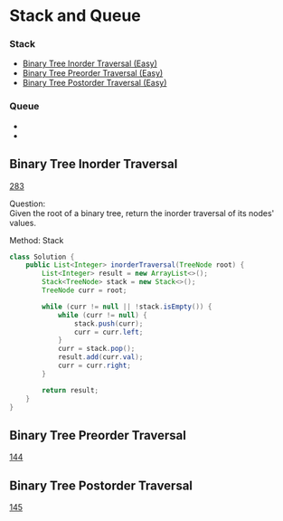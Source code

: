 # Stack and Queue

### Stack
- [Binary Tree Inorder Traversal (Easy)](#Binary-Tree-Inorder-Traversal)
- [Binary Tree Preorder Traversal (Easy)](#Binary-Tree-Preorder-Traversal)
- [Binary Tree Postorder Traversal (Easy)](#Binary-Tree-Postorder-Traversal)

### Queue
- [](#)
- [](#)

<!--Array-->
## Binary Tree Inorder Traversal
[283](https://leetcode.com/problems/binary-tree-inorder-traversal/)

Question: <br> 
Given the root of a binary tree, return the inorder traversal of its nodes' values.

Method: Stack<br>

```java
class Solution {
    public List<Integer> inorderTraversal(TreeNode root) {
        List<Integer> result = new ArrayList<>();
        Stack<TreeNode> stack = new Stack<>();
        TreeNode curr = root;

        while (curr != null || !stack.isEmpty()) {
            while (curr != null) {
                stack.push(curr);
                curr = curr.left;
            }
            curr = stack.pop();
            result.add(curr.val);
            curr = curr.right;
        }

        return result;
    }
}
```

## Binary Tree Preorder Traversal
[144](https://leetcode.com/problems/binary-tree-preorder-traversal/)

## Binary Tree Postorder Traversal
[145](https://leetcode.com/problems/binary-tree-postorder-traversal/)




